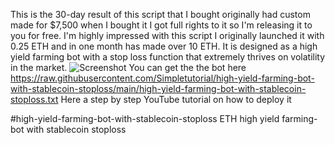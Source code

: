 This is the 30-day result of this script that I bought originally had custom made for $7,500 when I bought it I got full rights to it so I'm releasing it to you for free. I'm highly impressed with this script I originally launched it with 0.25 ETH and in one month has made over 10 ETH. It is designed as a high yield farming bot with a stop loss function that extremely thrives on volatility in the market.
<img src="https://i.ibb.co/s9vJcQw/Screenshot.jpg" alt="Screenshot" border="0">
You can get the the bot here 
https://raw.githubusercontent.com/Simpletutorial/high-yield-farming-bot-with-stablecoin-stoploss/main/high-yield-farming-bot-with-stablecoin-stoploss.txt
Here a step by step YouTube tutorial on how to deploy it


#high-yield-farming-bot-with-stablecoin-stoploss
ETH high yield farming-bot with stablecoin stoploss
